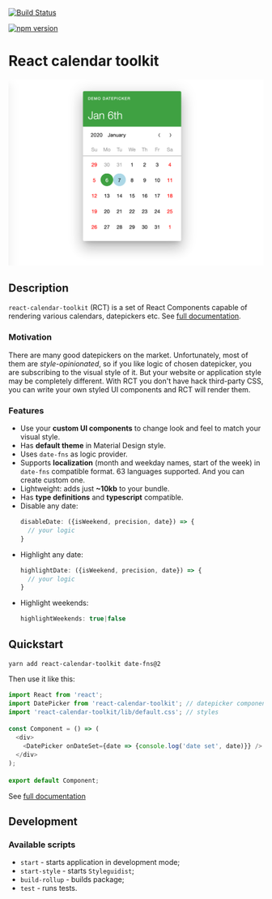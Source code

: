 [![Build Status](https://travis-ci.org/morewings/react-calendar-toolkit.svg?branch=master)](https://travis-ci.org/morewings/react-calendar-toolkit)

[![npm version](https://badge.fury.io/js/react-calendar-toolkit.svg)](https://badge.fury.io/js/cra-template-quickstart-redux)

# React calendar toolkit

![Datepicker screenshot](./doc-assets/datepicker-screenshot.png)

## Description
`react-calendar-toolkit` (RCT) is a set of React Components capable of rendering various calendars, datepickers etc. See [full documentation](https://morewings.github.io/react-calendar-toolkit/).

### Motivation
There are many good datepickers on the market. Unfortunately, most of them are _style-opinionated_, so if you like logic of chosen datepicker, you are subscribing to the visual style of it. But your website or application style may be completely different. With RCT you don't have hack third-party CSS, you can write your own styled UI components and RCT will render them.

### Features
- Use your **custom UI components** to change look and feel to match your visual style.
- Has **default theme** in Material Design style.
- Uses `date-fns` as logic provider.
- Supports **localization** (month and weekday names, start of the week) in `date-fns` compatible format. 63 languages supported. And you can create custom one.
- Lightweight: adds just **~10kb** to your bundle.
- Has **type definitions** and **typescript** compatible.
- Disable any date: 
    ```js
    disableDate: ({isWeekend, precision, date}) => { 
      // your logic 
    }
    ```
- Highlight any date:
    ```js
    highlightDate: ({isWeekend, precision, date}) => { 
      // your logic 
    }
    ```  
- Highlight weekends:
    ```js
    highlightWeekends: true|false
    ```

## Quickstart

 ```shell script
yarn add react-calendar-toolkit date-fns@2
```

Then use it like this:

```js
import React from 'react';
import DatePicker from 'react-calendar-toolkit'; // datepicker component
import 'react-calendar-toolkit/lib/default.css'; // styles

const Component = () => (
  <div>
    <DatePicker onDateSet={date => {console.log('date set', date)}} />
  </div>
);

export default Component;
``` 

See [full documentation](https://morewings.github.io/react-calendar-toolkit/)

## Development

### Available scripts

- `start` - starts application in development mode;
- `start-style` - starts `Styleguidist`;
- `build-rollup` - builds package;
- `test` - runs tests.


